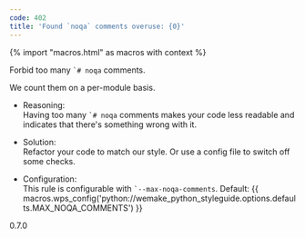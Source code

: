 ```yaml
---
code: 402
title: 'Found `noqa` comments overuse: {0}'
---
```


{% import "macros.html" as macros with context %}

Forbid too many `` `# noqa `` comments.

We count them on a per-module basis.

  - Reasoning:  
    Having too many `` `# noqa `` comments makes your code less readable
    and indicates that there's something wrong with it.

  - Solution:  
    Refactor your code to match our style. Or use a config file to
    switch off some checks.

  - Configuration:  
    This rule is configurable with `` `--max-noqa-comments ``. Default:
    {{ macros.wps_config('python://wemake_python_styleguide.options.defaults.MAX_NOQA_COMMENTS') }}

<div class="versionadded">

0.7.0

</div>